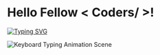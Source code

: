 
<h1> Hello Fellow < Coders/ >!</h1>

[![Typing SVG](https://readme-typing-svg.herokuapp.com?color=4AF626&lines=I+am+Helio+Dias;Front-end+Developer;In+a+Journey+to+develop+myself)](https://git.io/typing-svg)

![Keyboard Typing Animation Scene](https://i.pinimg.com/originals/0d/10/d2/0d10d2fe48a7956a4fdc9f7251132236.gif)
<!--
**gabrielcavdias/gabrielcavdias** is a ✨ _special_ ✨ repository because its `README.md` (this file) appears on your GitHub profile.

Here are some ideas to get you started:

- 🔭 I’m currently working on ...
- 🌱 I’m currently learning ...
- 👯 I’m looking to collaborate on ...
- 🤔 I’m looking for help with ...
- 💬 Ask me about ...
- 📫 How to reach me: ...
- 😄 Pronouns: ...
- ⚡ Fun fact: ...
-->
